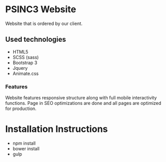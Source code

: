 # PSINC3 Website
Website that is ordered by our client.

## Used technologies
- HTML5
- SCSS (sass)
- Bootstrap 3
- Jquery
- Animate.css

### Features
Website features responsive structure along with full mobile interactivity functions. Page in SEO optimizations are done and all pages are optimized for production.

# Installation Instructions
- npm install
- bower install
- gulp


